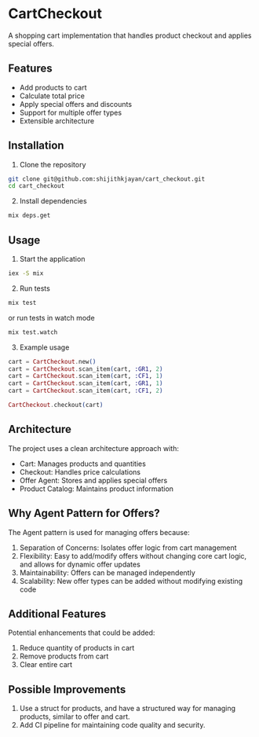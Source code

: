 # CartCheckout

A shopping cart implementation that handles product checkout and applies special offers.

## Features
- Add products to cart
- Calculate total price
- Apply special offers and discounts
- Support for multiple offer types
- Extensible architecture

## Installation
1. Clone the repository
```bash
git clone git@github.com:shijithkjayan/cart_checkout.git
cd cart_checkout
```

2. Install dependencies
```bash
mix deps.get
```

## Usage
1. Start the application
```bash
iex -S mix
```

2. Run tests
```bash
mix test
```

or run tests in watch mode

```bash
mix test.watch
```

3. Example usage
```elixir
cart = CartCheckout.new()
cart = CartCheckout.scan_item(cart, :GR1, 2)
cart = CartCheckout.scan_item(cart, :CF1, 1)
cart = CartCheckout.scan_item(cart, :GR1, 1)
cart = CartCheckout.scan_item(cart, :CF1, 2)

CartCheckout.checkout(cart)
```

## Architecture
The project uses a clean architecture approach with:
- Cart: Manages products and quantities
- Checkout: Handles price calculations
- Offer Agent: Stores and applies special offers
- Product Catalog: Maintains product information

## Why Agent Pattern for Offers?
The Agent pattern is used for managing offers because:
1. Separation of Concerns: Isolates offer logic from cart management
2. Flexibility: Easy to add/modify offers without changing core cart logic, and allows for dynamic offer updates
3. Maintainability: Offers can be managed independently
4. Scalability: New offer types can be added without modifying existing code

## Additional Features
Potential enhancements that could be added:
1. Reduce quantity of products in cart
2. Remove products from cart
3. Clear entire cart

## Possible Improvements
1. Use a struct for products, and have a structured way for managing products, similar to offer and cart.
2. Add CI pipeline for maintaining code quality and security.


